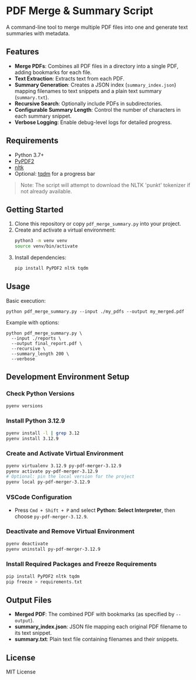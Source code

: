 # PDF Merge & Summary Script

A command-line tool to merge multiple PDF files into one and generate text summaries with metadata.

## Features

- **Merge PDFs**: Combines all PDF files in a directory into a single PDF, adding bookmarks for each file.
- **Text Extraction**: Extracts text from each PDF.
- **Summary Generation**: Creates a JSON index (`summary_index.json`) mapping filenames to text snippets and a plain text summary (`summary.txt`).
- **Recursive Search**: Optionally include PDFs in subdirectories.
- **Configurable Summary Length**: Control the number of characters in each summary snippet.
- **Verbose Logging**: Enable debug-level logs for detailed progress.

## Requirements

- Python 3.7+
- [PyPDF2](https://pypi.org/project/PyPDF2/)
- [nltk](https://pypi.org/project/nltk/)
- Optional: [tqdm](https://pypi.org/project/tqdm/) for a progress bar

> Note: The script will attempt to download the NLTK 'punkt' tokenizer if not already available.

## Getting Started

1. Clone this repository or copy `pdf_merge_summary.py` into your project.
2. Create and activate a virtual environment:
   ```bash
   python3 -m venv venv
   source venv/bin/activate
   ```
3. Install dependencies:
   ```bash
   pip install PyPDF2 nltk tqdm
   ```

## Usage

Basic execution:

```shell
python pdf_merge_summary.py --input ./my_pdfs --output my_merged.pdf
```

Example with options:

```shell
python pdf_merge_summary.py \
  --input ./reports \
  --output final_report.pdf \
  --recursive \
  --summary_length 200 \
  --verbose
```

## Development Environment Setup

### Check Python Versions

```bash
pyenv versions
```

### Install Python 3.12.9

```bash
pyenv install -l | grep 3.12
pyenv install 3.12.9
```

### Create and Activate Virtual Environment

```bash
pyenv virtualenv 3.12.9 py-pdf-merger-3.12.9
pyenv activate py-pdf-merger-3.12.9
# Optional: pin the local version for the project
pyenv local py-pdf-merger-3.12.9
```

### VSCode Configuration

- Press `Cmd + Shift + P` and select **Python: Select Interpreter**, then choose `py-pdf-merger-3.12.9`.

### Deactivate and Remove Virtual Environment

```bash
pyenv deactivate
pyenv uninstall py-pdf-merger-3.12.9
```

### Install Required Packages and Freeze Requirements

```bash
pip install PyPDF2 nltk tqdm
pip freeze > requirements.txt
```

## Output Files

- **Merged PDF**: The combined PDF with bookmarks (as specified by `--output`).
- **summary_index.json**: JSON file mapping each original PDF filename to its text snippet.
- **summary.txt**: Plain text file containing filenames and their snippets.

## License

MIT License
